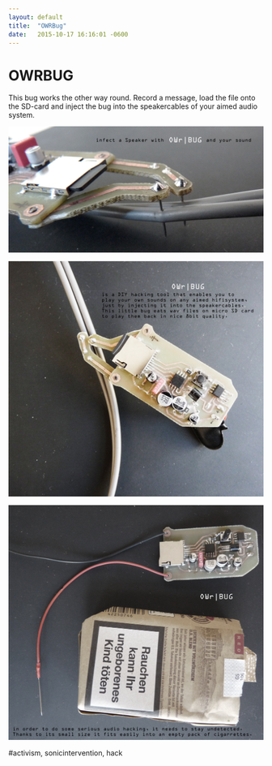 ```yaml
---
layout: default
title:  "OWRBug"
date:   2015-10-17 16:16:01 -0600
---
```

# OWRBUG

This bug works the other way round. Record a message, load the file onto the SD-card and inject the bug into the speakercables of your aimed audio system.


![OWR3](/pictures/OWRBUG3.jpg)

![OWR1](/pictures/OWRBUG1.jpg)

![OWR2](/pictures/OWRBUG2.jpg)

#activism, sonicintervention, hack
